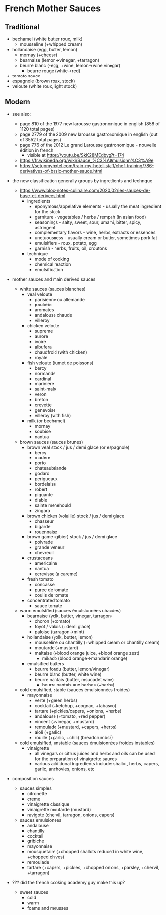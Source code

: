 # French Mother Sauces

## Traditional

* bechamel (white butter roux, milk)
    * mousseline (+whipped cream)
* hollandaise (egg, butter, lemon)
    * mornay (+cheese)
    * bearnaise (lemon->vinegar, +tarragon)
    * beurre blanc (-egg, +wine, lemon->wine vinegar)
        * beurre rouge (white->red)
* tomato sauce
* espagnole (brown roux, stock)
* veloute (white roux, light stock)

## Modern

* see also:
  * page 810 of the 1977 new larousse gastronomique in english (858 of 1120 total pages)
  * page 2779 of the 2009 new larousse gastronomique in english (out of 3552 total pages)
  * page 776 of the 2012 Le grand Larousse gastronomique - nouvelle édition in french
    * visible at https://youtu.be/SkK28MEdbvg?t=174
  * https://fr.wikipedia.org/wiki/Sauce_%C3%A9mulsionn%C3%A9e
  * https://setupmyhotel.com/train-my-hotel-staff/chef-training/786-derivatives-of-basic-mother-sauce.html

* the new classification generally groups by ingredients and technque
  * https://www.bloc-notes-culinaire.com/2020/02/les-sauces-de-base-et-derivees.html
    * ingredients
      * eponymous/appelative elements - usually the meat ingredient for the stock
      * garniture - vegetables / herbs / rempah (in asian food) 
      * seasonings - salty, sweet, sour, umami, bitter, spicy, astringent
      * complementary flavors - wine, herbs, extracts or essences
      * unctuousness - usually cream or butter, sometimes pork fat
      * emulsifiers - roux, potato, egg
      * garnish - herbs, fruits, oil, croutons
    * technique
      * mode of cooking
      * chemical reaction
      * emulsification


* mother sauces and main derived sauces
  * white sauces (sauces blanches)
      * veal veloute
          * parisienne ou allemande
          * poulette
          * aromates
          * andalouse chaude
          * villeroy
      * chicken veloute
          * supreme
          * aurore
          * ivoire
          * albufera
          * chaudfroid (with chicken)
          * royale
      * fish veloute (fumet de poissons)
          * bercy
          * normande
          * cardinal
          * mariniere
          * saint-malo
          * veron
          * breton
          * crevette
          * genevoise
          * villeroy (with fish)
      * milk (or bechamel)
          * mornay
          * soubise
          * nantua
  * brown sauces (sauces brunes)
      * brown veal stock / jus / demi glace (or espagnole)
          * bercy
          * madere
          * porto
          * chateaubriande
          * godard
          * perigueaux
          * bordelaise
          * robert
          * piquante
          * diable
          * sainte menehould
          * zingara
      * brown chicken (volaille) stock / jus / demi glace
          * chasseur
          * bigarde
          * rouennaise
      * brown game (gibier) stock / jus / demi glace
          * poivrade
          * grande veneur
          * chevreuil
      * crustaceans
          * americaine
          * nantua
          * ecrevisse (a careme)
      * fresh tomato
          * concasse
          * puree de tomate
          * coulis de tomate
      * concentrated tomato
          * sauce tomate
  * warm emulsified (sauces émulsionnées chaudes)
      * bearnaise (yolk, butter, vinegar, tarragon)
          * choron (+tomato)
          * foyot / valois (+demi glace)
          * paloise (tarragon->mint)
      * hollandaise (yolk, butter, lemon)
          * mousseline ou chantilly (+whipped cream or chantilly cream)
          * moutarde (+mustard)
          * maltaise (+blood orange juice, +blood orange zest)
            * mikado (blood orange->mandarin orange)
      * emulsified butters
          * beurre fondu (butter, lemon/vinegar)
          * beurre blanc (butter, white wine)
          * beurre nantais (butter, msucadet wine)
              * beurre nantais aux herbes (+herbs)
  * cold emulsified, stable (sauces émulsionnées froides)
      * mayonnaise
          * verte (+green herbs)
          * cocktail (+ketchup, +cognac, +tabasco)
          * tartare (+pickles/capers, +onions, +herbs)
          * andalouse (+tomato, +red pepper)
          * vincent (+vinegar, +mustard)
          * remoulade (+mustard, +capers, +herbs)
          * aioli (+garlic)
          * rouille (+garlic, +chili) (breadcrumbs?)
  * cold emulsified, unstable (sauces émulsionnées froides instables)
      * vinaigrette
          * all vinegars or citrus juices and herbs and oils can be used for the preparation of vinaigrette sauces
          * various additional ingredients include: shallot, herbs, capers, garlic, anchovies, onions, etc
* composition sauces
  * sauces simples
    * citronette
    * creme
    * vinaigrette classique
    * vinaigrette moutarde (mustard)
    * ravigote (chervil, tarragon, onions, capers)
  * sauces emulsionees
    * andalouse
    * chantilly
    * cocktail
    * gribiche
    * mayonnaise
    * mousquetaire (+chopped shallots reduced in white wine, +chopped chives)
    * remoulade
    * tartare (+capers, +pickles, +chopped onions, +parsley, +chervil, +tarragon)
* ??? did the french cooking academy guy make this up?
  * sweet sauces
      * cold
      * warm
      * foams and mousses